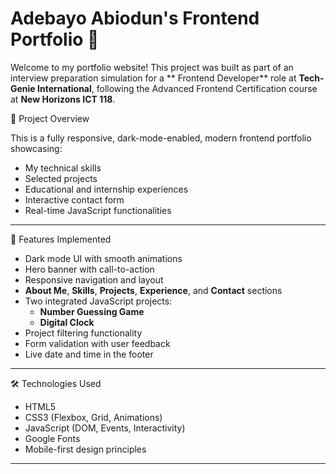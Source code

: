 # Adebayo Abiodun's Frontend Portfolio 🎨

Welcome to my portfolio website! This project was built as part of an interview preparation simulation for a ** Frontend Developer** role at **Tech-Genie International**, following the Advanced Frontend Certification course at **New Horizons ICT 118**.

 📁 Project Overview

This is a fully responsive, dark-mode-enabled, modern frontend portfolio showcasing:

- My technical skills
- Selected projects
- Educational and internship experiences
- Interactive contact form
- Real-time JavaScript functionalities

---

 🧰 Features Implemented

- Dark mode UI with smooth animations
- Hero banner with call-to-action
- Responsive navigation and layout
- **About Me**, **Skills**, **Projects**, **Experience**, and **Contact** sections
- Two integrated JavaScript projects:
  - **Number Guessing Game**
  - **Digital Clock**
- Project filtering functionality
- Form validation with user feedback
- Live date and time in the footer

---

 🛠️ Technologies Used

- HTML5
- CSS3 (Flexbox, Grid, Animations)
- JavaScript (DOM, Events, Interactivity)
- Google Fonts
- Mobile-first design principles

---
